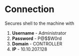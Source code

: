 # Connection
Secures shell to the machine with 
1. **Username** - Administrator
2. **Password** - P@$$W0rd 
3. **Domain** - CONTROLLER
4. **IP** - 10.10.207.128 
